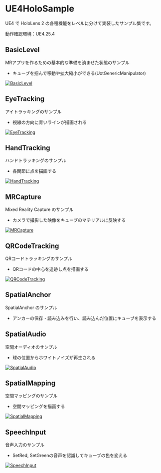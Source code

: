 # UE4HoloSample

UE4 で HoloLens 2 の各種機能をレベルに分けて実装したサンプル集です。

動作確認環境：UE4.25.4

## BasicLevel

MRアプリを作るための基本的な準備を済ませた状態のサンプル

- キューブを掴んで移動や拡大縮小ができる(UxtGenericManipulator)

[![BasicLevel](http://img.youtube.com/vi/t-U9aFP4d_0/0.jpg)](http://www.youtube.com/watch?v=t-U9aFP4d_0 "BasicLevel")

## EyeTracking

アイトラッキングのサンプル

- 視線の方向に青いラインが描画される

[![EyeTracking](http://img.youtube.com/vi/b8a6w-cYvTk/0.jpg)](http://www.youtube.com/watch?v=b8a6w-cYvTk "EyeTracking")

## HandTracking

ハンドトラッキングのサンプル

- 各関節に点を描画する

[![HandTracking](http://img.youtube.com/vi/LOlRYw0nFRI/0.jpg)](http://www.youtube.com/watch?v=LOlRYw0nFRI "HandTracking")

## MRCapture

Mixed Reality Capture のサンプル

- カメラで撮影した映像をキューブのマテリアルに反映する

[![MRCapture](http://img.youtube.com/vi/vMT8NL94Ap0/0.jpg)](http://www.youtube.com/watch?v=vMT8NL94Ap0 "MRCapture")

## QRCodeTracking

QRコードトラッキングのサンプル

- QRコードの中心を追跡し点を描画する

[![QRCodeTracking](http://img.youtube.com/vi/zLLtCiH9-bM/0.jpg)](http://www.youtube.com/watch?v=zLLtCiH9-bM "QRCodeTracking")

## SpatialAnchor

SpatialAnchor のサンプル

- アンカーの保存・読み込みを行い、読み込んだ位置にキューブを表示する

## SpatialAudio

空間オーディオのサンプル

- 球の位置からホワイトノイズが再生される

[![SpatialAudio](http://img.youtube.com/vi/pzE_PEUYVyg/0.jpg)](http://www.youtube.com/watch?v=pzE_PEUYVyg "SpatialAudio")

## SpatialMapping

空間マッピングのサンプル

- 空間マッピングを描画する

[![SpatialMapping](http://img.youtube.com/vi/AeqeetWMEZI/0.jpg)](http://www.youtube.com/watch?v=AeqeetWMEZI "SpatialMapping")

## SpeechInput

音声入力のサンプル

- SetRed, SetGreenの音声を認識してキューブの色を変える

[![SpeechInput](http://img.youtube.com/vi/0JVHpk3xBuI/0.jpg)](http://www.youtube.com/watch?v=0JVHpk3xBuI "SpeechInput")
